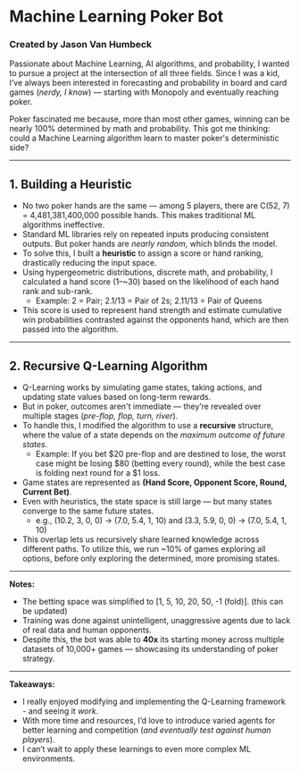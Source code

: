# Machine Learning Poker Bot
### Created by Jason Van Humbeck

Passionate about Machine Learning, AI algorithms, and probability, I wanted to pursue a project at the intersection of all three fields. Since I was a kid, I’ve always been interested in forecasting and probability in board and card games (*nerdy, I know*) — starting with Monopoly and eventually reaching poker.

Poker fascinated me because, more than most other games, winning can be nearly 100% determined by math and probability. This got me thinking: could a Machine Learning algorithm learn to master poker's deterministic side?

---

## 1. Building a Heuristic

- No two poker hands are the same — among 5 players, there are C(52, 7) = 4,481,381,400,000 possible hands. This makes traditional ML algorithms ineffective.
- Standard ML libraries rely on repeated inputs producing consistent outputs. But poker hands are *nearly random*, which blinds the model.
- To solve this, I built a **heuristic** to assign a score or hand ranking, drastically reducing the input space.
- Using hypergeometric distributions, discrete math, and probability, I calculated a hand score (1–~30) based on the likelihood of each hand rank and sub-rank.
    - Example: 2 = Pair; 2.1/13 = Pair of 2s; 2.11/13 = Pair of Queens
- This score is used to represent hand strength and estimate cumulative win probabilities contrasted against the opponents hand, which are then passed into the algorithm.

---

## 2. Recursive Q-Learning Algorithm

- Q-Learning works by simulating game states, taking actions, and updating state values based on long-term rewards.
- But in poker, outcomes aren't immediate — they’re revealed over multiple stages (*pre-flop, flop, turn, river*).
- To handle this, I modified the algorithm to use a **recursive** structure, where the value of a state depends on the *maximum outcome of future states*.
    - Example: If you bet \$20 pre-flop and are destined to lose, the worst case might be losing \$80 (betting every round), while the best case is folding next round for a \$1 loss.
- Game states are represented as **(Hand Score, Opponent Score, Round, Current Bet)**.
- Even with heuristics, the state space is still large — but many states converge to the same future states.
    - e.g., (10.2, 3, 0, 0) → (7.0, 5.4, 1, 10) and (3.3, 5.9, 0, 0) → (7.0, 5.4, 1, 10)
- This overlap lets us recursively share learned knowledge across different paths. To utilize this, we run ~10% of games exploring all options, before only exploring the determined, more promising states.
---

**Notes:**  
- The betting space was simplified to [1, 5, 10, 20, 50, -1 (fold)]. (this can be updated) 
- Training was done against unintelligent, unaggressive agents due to lack of real data and human opponents.  
- Despite this, the bot was able to **40x** its starting money across multiple datasets of 10,000+ games — showcasing its understanding of poker strategy.

---

**Takeaways:**  
- I really enjoyed modifying and implementing the Q-Learning framework - and seeing it *work*. 
- With more time and resources, I’d love to introduce varied agents for better learning and competition (*and eventually test against human players*).  
- I can’t wait to apply these learnings to even more complex ML environments.
